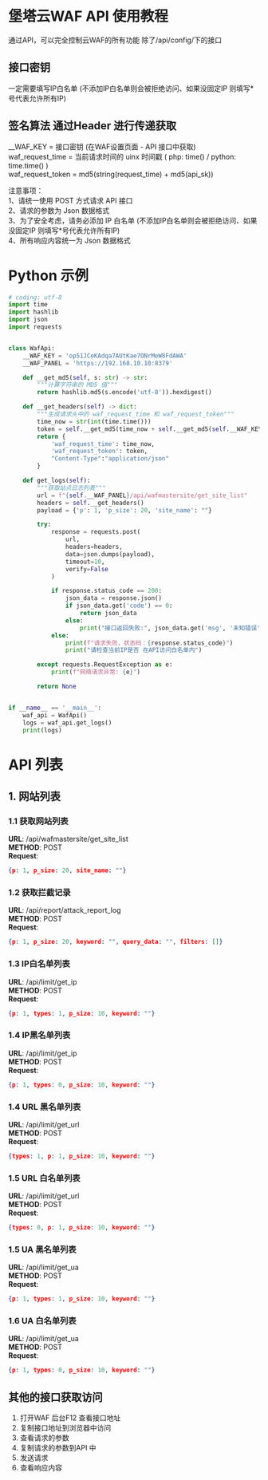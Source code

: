 # 堡塔云WAF API 使用教程
通过API，可以完全控制云WAF的所有功能 除了/api/config/下的接口 <br/>

## 接口密钥
一定需要填写IP白名单 (不添加IP白名单则会被拒绝访问、如果没固定IP 则填写*号代表允许所有IP) <br/>


## 签名算法 通过Header 进行传递获取
__WAF_KEY = 接口密钥 (在WAF设置页面 - API 接口中获取)<br/>
waf_request_time = 当前请求时间的 uinx 时间戳 ( php: time() / python: time.time() )<br/>
waf_request_token = md5(string(request_time) + md5(api_sk))<br/>


注意事项：<br/>
1、请统一使用 POST 方式请求 API 接口<br/>
2、请求的参数为 Json 数据格式<br/>
3、为了安全考虑，请务必添加 IP 白名单 (不添加IP白名单则会被拒绝访问、如果没固定IP 则填写*号代表允许所有IP) <br/>
4、所有响应内容统一为 Json 数据格式 <br/>


# Python 示例
```python
# coding: utf-8
import time
import hashlib
import json
import requests


class WafApi:
    __WAF_KEY = 'op51JCeKAdqa7AUtKae7ONrMeW8FdAWA'
    __WAF_PANEL = 'https://192.168.10.10:8379'

    def __get_md5(self, s: str) -> str:
        """计算字符串的 MD5 值"""
        return hashlib.md5(s.encode('utf-8')).hexdigest()

    def __get_headers(self) -> dict:
        """生成请求头中的 waf_request_time 和 waf_request_token"""
        time_now = str(int(time.time()))
        token = self.__get_md5(time_now + self.__get_md5(self.__WAF_KEY))
        return {
            'waf_request_time': time_now,
            'waf_request_token': token,
            "Content-Type":"application/json"
        }

    def get_logs(self):
        """获取站点日志列表"""
        url = f"{self.__WAF_PANEL}/api/wafmastersite/get_site_list"
        headers = self.__get_headers()
        payload = {'p': 1, 'p_size': 20, 'site_name': ""}

        try:
            response = requests.post(
                url,
                headers=headers,
                data=json.dumps(payload),
                timeout=10,
                verify=False
            )

            if response.status_code == 200:
                json_data = response.json()
                if json_data.get('code') == 0:
                    return json_data
                else:
                    print("接口返回失败:", json_data.get('msg', '未知错误'))
            else:
                print(f"请求失败，状态码：{response.status_code}")
                print("请检查当前IP是否 在API访问白名单内")

        except requests.RequestException as e:
            print(f"网络请求异常: {e}")

        return None


if __name__ == '__main__':
    waf_api = WafApi()
    logs = waf_api.get_logs()
    print(logs)
```


# API 列表

## 1. 网站列表
### 1.1 获取网站列表
__URL__: /api/wafmastersite/get_site_list<br/>
__METHOD__: POST<br/>
__Request__:
```json
{p: 1, p_size: 20, site_name: ""}
```


### 1.2 获取拦截记录
__URL__: /api/report/attack_report_log<br/>
__METHOD__: POST<br/>
__Request__:
```json
{p: 1, p_size: 20, keyword: "", query_data: "", filters: []}
```


### 1.3 IP白名单列表
__URL__: /api/limit/get_ip<br/>
__METHOD__: POST<br/>
__Request__: 
```json
{p: 1, types: 1, p_size: 10, keyword: ""} 
```


### 1.4 IP黑名单列表
__URL__: /api/limit/get_ip<br/>
__METHOD__: POST<br/>
__Request__: 
```json
{p: 1, types: 0, p_size: 10, keyword: ""} 
```



### 1.4 URL 黑名单列表
__URL__: /api/limit/get_url<br/>
__METHOD__: POST<br/>
__Request__: 
```json
{types: 1, p: 1, p_size: 10, keyword: ""}
```


### 1.5 URL 白名单列表
__URL__: /api/limit/get_url<br/>
__METHOD__: POST<br/>
__Request__:
```json
{types: 0, p: 1, p_size: 10, keyword: ""}
```


### 1.5 UA 黑名单列表
__URL__: /api/limit/get_ua<br/>
__METHOD__: POST<br/>
__Request__:
```json
{p: 1, types: 1, p_size: 10, keyword: ""}
```

### 1.6 UA 白名单列表
__URL__: /api/limit/get_ua<br/>
__METHOD__: POST<br/>
__Request__:
```json
{p: 1, types: 0, p_size: 10, keyword: ""}
```


## 其他的接口获取访问
1. 打开WAF 后台F12 查看接口地址 <br/>
2. 复制接口地址到浏览器中访问 <br/>
3. 查看请求的参数 <br/>
4. 复制请求的参数到API 中 <br/>
5. 发送请求 <br/>
6. 查看响应内容 <br/>



